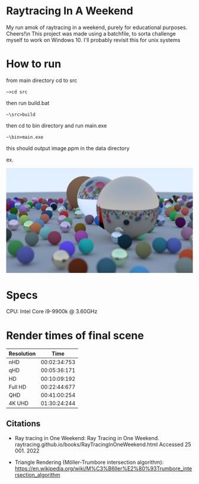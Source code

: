 # Raytracing In A Weekend
My run amok of raytracing in a weekend, purely for educational purposes. Cheers!\n
This project was made using a batchfile, to sorta challenge myself to work on Windows 10. I'll probably revisit this for unix systems

# How to run
from main directory cd to src
```
~>cd src
```
then run build.bat
```
~\src>build
```
then cd to bin directory and run main.exe
```
~\bin>main.exe
```
this should output image.ppm in the data directory

ex.

![nHD resolution render](./data/my_image.png)

# Specs

CPU: Intel Core i9-9900k @ 3.60GHz

# Render times of final scene
| Resolution | Time         |
| :---       | :---:        |
| nHD        | 00:02:34:753 |
| qHD        | 00:05:36:171 |
| HD         | 00:10:09:192 |
| Full HD    | 00:22:44:677 |
| QHD        | 00:41:00:254 |
| 4K UHD     | 01:30:24:244 |

## Citations
- Ray tracing in One Weekend:
Ray Tracing in One Weekend. raytracing.github.io/books/RayTracingInOneWeekend.html
Accessed 25 001. 2022

- Triangle Rendering (Möller-Trumbore intersection algorithm):
https://en.wikipedia.org/wiki/M%C3%B6ller%E2%80%93Trumbore_intersection_algorithm
